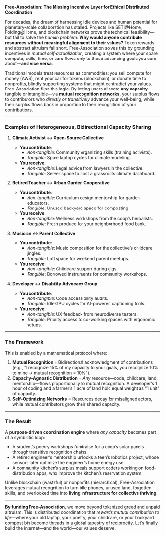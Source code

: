 **Free-Association: The Missing Incentive Layer for Ethical Distributed Coordination**  

For decades, the dream of harnessing idle devices and human potential for planetary-scale collaboration has stalled. Projects like SETI@Home, Folding@Home, and blockchain networks prove the technical feasibility—but fail to solve the *human problem*: **Why would anyone contribute resources without meaningful alignment to their values?** Token rewards and abstract altruism fall short. Free-Association solves this by grounding incentives in *mutual self-actualization*, creating a system where your spare compute, skills, time, or care flows only to those advancing goals you care about—**and vice versa**.  

Traditional models treat resources as commodities: you sell compute for money (AWS), rent your car for tokens (blockchain), or donate time to nonprofits, blindly supporting systems that might contradict your values. Free-Association flips this logic. By letting users allocate **any capacity**—tangible or intangible—via **mutual recognition networks**, your surplus flows to contributors who *directly or transitively* advance your well-being, while their surplus flows back in proportion to their recognition of your contributions.  

---

### **Examples of Heterogeneous, Bidirectional Capacity Sharing**  

1. **Climate Activist ↔ Open-Source Collective**  
   - **You contribute**:  
     - *Non-tangible*: Community organizing skills (training activists).  
     - *Tangible*: Spare laptop cycles for climate modeling.  
   - **You receive**:  
     - *Non-tangible*: Legal advice from lawyers in the collective.  
     - *Tangible*: Server space to host a grassroots climate dashboard.  

2. **Retired Teacher ↔ Urban Garden Cooperative**  
   - **You contribute**:  
     - *Non-tangible*: Curriculum design mentorship for garden educators.  
     - *Tangible*: Unused backyard space for composting.  
   - **You receive**:  
     - *Non-tangible*: Wellness workshops from the coop’s herbalists.  
     - *Tangible*: Fresh produce for your neighborhood food bank.  

3. **Musician ↔ Parent Collective**  
   - **You contribute**:  
     - *Non-tangible*: Music composition for the collective’s childcare jingles.  
     - *Tangible*: Loft space for weekend parent meetups.  
   - **You receive**:  
     - *Non-tangible*: Childcare support during gigs.  
     - *Tangible*: Borrowed instruments for community workshops.  

4. **Developer ↔ Disability Advocacy Group**  
   - **You contribute**:  
     - *Non-tangible*: Code accessibility audits.  
     - *Tangible*: Idle GPU cycles for AI-powered captioning tools.  
   - **You receive**:  
     - *Non-tangible*: UX feedback from neurodiverse testers.  
     - *Tangible*: Priority access to co-working spaces with ergonomic setups.  

---

### **The Framework**  
This is enabled by a mathematical protocol where:  
1. **Mutual Recognition** = Bidirectional acknowledgment of contributions (e.g., "I recognize 15% of my capacity to your goals, you recognize 10% to mine → mutual recognition = 10%").  
2. **Capacity-Agnostic Distribution** = *Any* resource—code, childcare, land, mentorship—flows proportionally to mutual recognition. A developer’s 1 hour of coding and a farmer’s 1 acre of land hold equal weight as "1 unit" of capacity.  
3. **Self-Optimizing Networks** = Resources decay for misaligned actors, while mutual contributors grow their shared capacity.  

---

### **The Result**  
A **purpose-driven coordination engine** where *any capacity* becomes part of a symbiotic loop:  
- A student’s poetry workshops fundraise for a coop’s solar panels through transitive recognition chains.  
- A retired engineer’s mentorship unlocks a teen’s robotics project, whose sensors later optimize the engineer’s home energy use.  
- A community kitchen’s surplus meals support coders working on food-distribution apps, who improve the kitchen’s reservation system.  

Unlike blockchain (wasteful) or nonprofits (hierarchical), Free-Association leverages mutual recognition to turn idle phones, unused land, forgotten skills, and overlooked time into **living infrastructure for collective thriving**.  

---  
**By funding Free-Association**, we move beyond tokenized greed and unpaid altruism. This is distributed coordination that *rewards mutual contribution to life*—where your old laptop, your poetry, your childcare, or your backyard compost bin become threads in a global tapestry of reciprocity. Let’s finally build the internet—and the world—our values deserve.